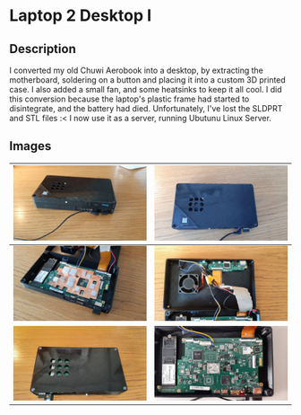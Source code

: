 # Laptop 2 Desktop I

## Description
I converted my old Chuwi Aerobook into a desktop, by extracting the motherboard, soldering on a button and placing it into a custom 3D printed case. I also added a small fan, and some heatsinks to keep it all cool. I did this conversion because the laptop's plastic frame had started to disintegrate, and the battery had died. Unfortunately, I've lost the SLDPRT and STL files :< I now use it as a server, running Ubutunu Linux Server. 

## Images

|![picture1](images/picture1.jpg?raw=true)|![picture2](images/picture2.jpg?raw=true)|
|-|-|
|![picture3](images/picture3.jpg?raw=true)|![picture4](images/picture4.jpg?raw=true)|
|![picture5](images/picture5.jpg?raw=true)|![picture6](images/picture6.jpg?raw=true)|